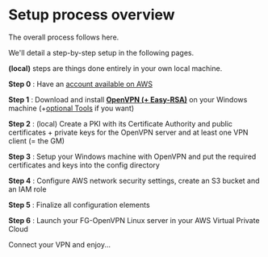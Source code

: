 # Setup process overview

The overall process follows here.

We'll detail a step-by-step setup in the following pages.

**\(local\)** steps are things done entirely in your own local machine.



**Step 0** : Have an [account available on AWS](../proposed-solution/amazon-web-services.md#how-to-create-an-aws-account)

**Step 1** : Download and install [**OpenVPN \(+ Easy-RSA\)**](../proposed-solution/tools.md#open-vpn-community-free) on your Windows machine \(+[optional Tools](../proposed-solution/tools.md#optional-tools) if you want\)

**Step 2** : \(local\) Create a PKI with its Certificate Authority and public certificates + private keys for the OpenVPN server and at least one VPN client \(= the GM\)

**Step 3** : Setup your Windows machine with OpenVPN and put the required certificates and keys into the config directory

**Step 4** : Configure AWS network security settings, create an S3 bucket and an IAM role

**Step 5** : Finalize all configuration elements

**Step 6** : Launch your FG-OpenVPN Linux server in your AWS Virtual Private Cloud

Connect your VPN and enjoy...

